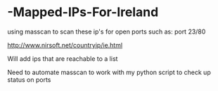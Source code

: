 # -Mapped-IPs-For-Ireland


using masscan to scan these ip's for open ports such as: port 23/80

http://www.nirsoft.net/countryip/ie.html


Will add ips that are reachable to a list

Need to automate masscan to work with my python script to check up status on ports 


 
